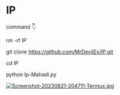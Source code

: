 # IP
command 👇

rm -rf IP

git clone https://github.com/MrDevilEx/IP.git

cd IP

python Ip-Mahadi.py

[![Screenshot-20230821-204711-Termux.jpg](https://i.postimg.cc/rs0gsHRK/Screenshot-20230821-204711-Termux.jpg)](https://postimg.cc/4HGpFB5g)
